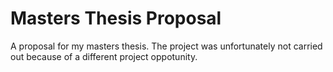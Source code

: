 # Masters Thesis Proposal
A proposal for my masters thesis.
The project was unfortunately not carried out because of a different project oppotunity.
